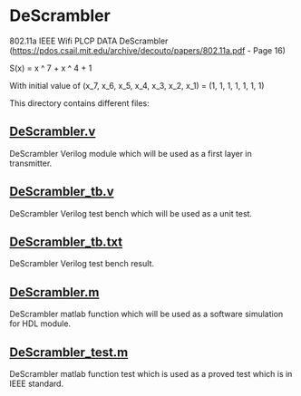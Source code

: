 # DeScrambler
802.11a IEEE Wifi PLCP DATA DeScrambler (https://pdos.csail.mit.edu/archive/decouto/papers/802.11a.pdf - Page 16)

S(x) = x ^ 7 + x ^ 4 + 1

With initial value of (x_7, x_6, x_5, x_4, x_3, x_2, x_1) = (1, 1, 1, 1, 1, 1, 1)

This directory contains different files:

## [DeScrambler.v](https://github.com/sadrasabouri/802.11a/tree/master/Hardware/Transmitter/DeScrambler/DeScrambler.v)
DeScrambler Verilog module which will be used as a first layer in transmitter.

## [DeScrambler_tb.v](https://github.com/sadrasabouri/802.11a/tree/master/Hardware/Transmitter/DeScrambler/DeScrambler_tb.v)
DeScrambler Verilog test bench which will be used as a unit test.

## [DeScrambler_tb.txt](https://github.com/sadrasabouri/802.11a/tree/master/Hardware/Transmitter/DeScrambler/DeScrambler_tb.txt)
DeScrambler Verilog test bench result.

## [DeScrambler.m](https://github.com/sadrasabouri/802.11a/tree/master/Hardware/Transmitter/DeScrambler/DeScrambler.m)
DeScrambler matlab function which will be used as a software simulation for HDL module.

## [DeScrambler_test.m](https://github.com/sadrasabouri/802.11a/tree/master/Hardware/Transmitter/DeScrambler/DeScrambler_test.m)
DeScrambler matlab function test which is used as a proved test which is in IEEE standard.
